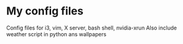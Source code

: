 # My config files
Config files for i3, vim, X server, bash shell, nvidia-xrun
Also include weather script in python ans wallpapers
